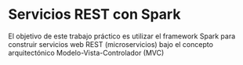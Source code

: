 # Servicios REST con Spark
El objetivo de este trabajo práctico es utilizar el framework Spark para construir servicios web REST (microservicios) bajo el concepto arquitectónico Modelo-Vista-Controlador (MVC)
 
